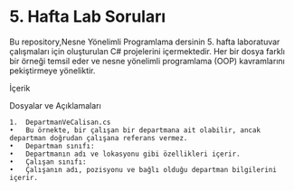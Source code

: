 
# 5.⁠ ⁠Hafta Lab Soruları

Bu repository,Nesne Yönelimli Programlama dersinin 5. hafta laboratuvar çalışmaları için oluşturulan C# projelerini içermektedir. Her bir dosya farklı bir örneği temsil eder ve nesne yönelimli programlama (OOP) kavramlarını pekiştirmeye yöneliktir.

İçerik

Dosyalar ve Açıklamaları

	1.	DepartmanVeCalisan.cs
	•	Bu örnekte, bir çalışan bir departmana ait olabilir, ancak departman doğrudan çalışana referans vermez.
	•	Departman sınıfı:
	•	Departmanın adı ve lokasyonu gibi özellikleri içerir.
	•	Çalışan sınıfı:
	•	Çalışanın adı, pozisyonu ve bağlı olduğu departman bilgilerini içerir.
